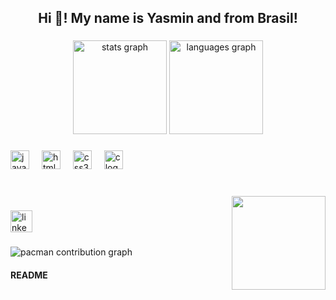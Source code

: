 <h2 align="center">Hi 👋! My name is Yasmin and from Brasil!</h2>

###

<div align="center">
  <img src="https://github-readme-stats.vercel.app/api?username=ymaravalhas&hide_title=false&hide_rank=false&show_icons=true&include_all_commits=true&count_private=true&disable_animations=false&theme=dracula&locale=pt-br&hide_border=false" height="150" alt="stats graph"  />
  <img src="https://github-readme-stats.vercel.app/api/top-langs?username=ymaravalhas&locale=en&hide_title=false&layout=compact&card_width=320&langs_count=5&theme=dracula&hide_border=false" height="150" alt="languages graph"  />
</div>

###

<div align="left">
  <img src="https://cdn.jsdelivr.net/gh/devicons/devicon/icons/javascript/javascript-original.svg" height="30" alt="javascript logo"  />
  <img width="12" />
  <img src="https://cdn.jsdelivr.net/gh/devicons/devicon/icons/html5/html5-original.svg" height="30" alt="html5 logo"  />
  <img width="12" />
  <img src="https://cdn.jsdelivr.net/gh/devicons/devicon/icons/css3/css3-original.svg" height="30" alt="css3 logo"  />
  <img width="12" />
  <img src="https://cdn.jsdelivr.net/gh/devicons/devicon/icons/c/c-original.svg" height="30" alt="c logo"  />
</div>

###

<br clear="both">

<img align="right" height="150" src="https://media.giphy.com/media/xUOwGfHJzO0UQ5nP8I/giphy.gif?cid=ecf05e47zvw5s2wt9r2v4vgo6ysdgts3u9ckfqha3qknfapc&ep=v1_gifs_search&rid=giphy.gif&ct=g"  />

###

<div align="left">
  <a href="www.linkedin.com/in/yasmin-gonçalves-26400b158" target="_blank">
    <img src="https://img.shields.io/static/v1?message=LinkedIn&logo=linkedin&label=&color=0077B5&logoColor=white&labelColor=&style=for-the-badge" height="35" alt="linkedin logo"  />
  </a>
</div>

###

<picture>
  <source media="(prefers-color-scheme: dark)" srcset="https://raw.githubusercontent.com/ymaravalhas/ymaravalhas/output/pacman-contribution-graph-dark.svg">
  <source media="(prefers-color-scheme: light)" srcset="https://raw.githubusercontent.com/ymaravalhas/ymaravalhas/output/pacman-contribution-graph.svg">
  <img alt="pacman contribution graph" src="https://raw.githubusercontent.com/ymaravalhas/ymaravalhas/output/pacman-contribution-graph.svg">
</picture>

#### README
